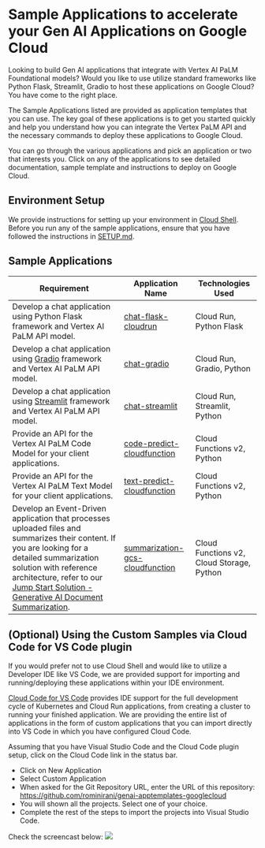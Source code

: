 # Sample Applications to accelerate your Gen AI Applications on Google Cloud

Looking to build Gen AI applications that integrate with Vertex AI PaLM Foundational models? Would you like to use utilize standard frameworks like Python Flask, Streamlit, Gradio to host these applications on Google Cloud? You have come to the right place.  

The Sample Applications listed are provided as application templates that you can use. The key goal of these applications is to get you started quickly and help you understand how you can integrate the Vertex PaLM API and the necessary commands to deploy these applications to Google Cloud. 

You can go through the various applications and pick an application or two that interests you. Click on any of the applications to see detailed documentation, sample template and instructions to deploy on Google Cloud.

## Environment Setup

We provide instructions for setting up your environment in [Cloud Shell](https://cloud.google.com/shell). Before you run any of the sample applications, ensure that you have followed the instructions in [SETUP.md](SETUP.md).

## Sample Applications

| Requirement | Application Name | Technologies Used |
|---|---|---|
|Develop a chat application using Python Flask framework and Vertex AI PaLM API model. |[chat-flask-cloudrun](chat-flask-cloudrun)|Cloud Run, Python Flask|
|Develop a chat application using [Gradio](https://www.gradio.app/) framework and Vertex AI PaLM API model.|[chat-gradio](chat-gradio)|Cloud Run, Gradio, Python|
|Develop a chat application using [Streamlit](https://streamlit.io/) framework and Vertex AI PaLM API model.|[chat-streamlit](chat-streamlit)|Cloud Run, Streamlit, Python|
|Provide an API for the Vertex AI PaLM Code Model for your client applications.|[code-predict-cloudfunction](code-predict-cloudfunction)|Cloud Functions v2, Python|
|Provide an API for the Vertex AI PaLM Text Model for your client applications.|[text-predict-cloudfunction](text-predict-cloudfunction)|Cloud Functions v2, Python|
|Develop an Event-Driven application that processes uploaded files and summarizes their content. If you are looking for a detailed summarization solution with reference architecture, refer to our [Jump Start Solution - Generative AI Document Summarization](https://cloud.google.com/architecture/ai-ml/generative-ai-document-summarization).|[summarization-gcs-cloudfunction](summarization-gcs-cloudfunction) |Cloud Functions v2, Cloud Storage, Python|

## (Optional) Using the Custom Samples via Cloud Code for VS Code plugin

If you would prefer not to use Cloud Shell and would like to utilize a Developer IDE like VS Code, we are provided support for importing and running/deploying these applications within your IDE environment. 

[Cloud Code for VS Code](https://cloud.google.com/code/docs/vscode) provides IDE support for the full development cycle of Kubernetes and Cloud Run applications, from creating a cluster to running your finished application. We are providing the entire list of applications in the form of custom applications that you can import directly into VS Code in which you have configured Cloud Code. 

Assuming that you have Visual Studio Code and the Cloud Code plugin setup, click on the Cloud Code link in the status bar.
- Click on New Application
- Select Custom Application
- When asked for the Git Repository URL, enter the URL of this repository: https://github.com/rominirani/genai-apptemplates-googlecloud
- You will shown all the projects. Select one of your choice.
- Complete the rest of the steps to import the projects into Visual Studio Code.

Check the screencast below:
<img src="images/import-apps-into-cloudcode.gif"/>
